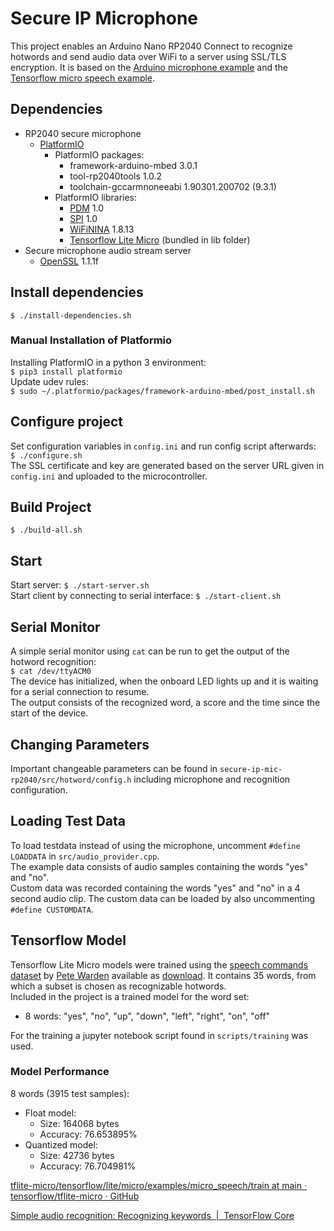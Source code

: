 # Secure IP Microphone

This project enables an Arduino Nano RP2040 Connect to recognize hotwords and send audio data over WiFi to a server using SSL/TLS encryption. 
It is based on the [Arduino microphone example](https://docs.arduino.cc/tutorials/nano-rp2040-connect/rp2040-microphone-basics) and the [Tensorflow micro speech example](https://github.com/tensorflow/tflite-micro/tree/main/tensorflow/lite/micro/examples/micro_speech).

## Dependencies

- RP2040 secure microphone  
  - [PlatformIO](https://platformio.org) 
    - PlatformIO packages:  
      - framework-arduino-mbed 3.0.1   
      - tool-rp2040tools 1.0.2   
      - toolchain-gccarmnoneeabi 1.90301.200702 (9.3.1)  
    - PlatformIO libraries:  
      - [PDM](https://docs.arduino.cc/learn/built-in-libraries/pdm) 1.0
      - [SPI](https://www.arduino.cc/reference/en/language/functions/communication/spi) 1.0
      - [WiFiNINA](https://github.com/arduino-libraries/WiFiNINA) 1.8.13
      - [Tensorflow Lite Micro](https://github.com/tensorflow/tflite-micro) (bundled in lib folder)  
- Secure microphone audio stream server  
  - [OpenSSL](https://www.openssl.org) 1.1.1f  

## Install dependencies

`$ ./install-dependencies.sh`

### Manual Installation of Platformio

Installing PlatformIO in a python 3 environment:  
`$ pip3 install platformio`  
Update udev rules:  
`$ sudo ~/.platformio/packages/framework-arduino-mbed/post_install.sh`  

## Configure project

Set configuration variables in `config.ini` and run config script afterwards:  
`$ ./configure.sh`  
The SSL certificate and key are generated based on the server URL given in `config.ini` and uploaded to the microcontroller. 

## Build Project

`$ ./build-all.sh`

## Start

Start server: `$ ./start-server.sh`  
Start client by connecting to serial interface: `$ ./start-client.sh`

## Serial Monitor

A simple serial monitor using `cat` can be run to get the output of the hotword recognition:  
`$ cat /dev/ttyACM0`  
The device has initialized, when the onboard LED lights up and it is waiting for a serial connection to resume.  
The output consists of the recognized word, a score and the time since the start of the device.  

## Changing Parameters

Important changeable parameters can be found in `secure-ip-mic-rp2040/src/hotword/config.h` including microphone and recognition configuration.

## Loading Test Data

To load testdata instead of using the microphone, uncomment `#define LOADDATA` in `src/audio_provider.cpp`.  
The example data consists of audio samples containing the words "yes" and "no".  
Custom data was recorded containing the words "yes" and "no" in a 4 second audio clip. The custom data can be loaded by also uncommenting `#define CUSTOMDATA`.

## Tensorflow Model

Tensorflow Lite Micro models were trained using the [speech commands dataset](https://www.tensorflow.org/datasets/catalog/speech_commands) by [Pete Warden](https://arxiv.org/abs/1804.03209) available as [download](http://download.tensorflow.org/data/speech_commands_v0.02.tar.gz). It contains 35 words, from which a subset is chosen as recognizable hotwords.  
Included in the project is a trained model for the word set:  

- 8 words: "yes", "no", "up", "down", "left", "right", "on", "off"  

For the training a jupyter notebook script found in `scripts/training` was used.

### Model Performance

8 words (3915 test samples):  

- Float model:  
  - Size: 164068 bytes  
  - Accuracy: 76.653895%  
- Quantized model:  
  - Size: 42736 bytes  
  - Accuracy: 76.704981%

[tflite-micro/tensorflow/lite/micro/examples/micro_speech/train at main · tensorflow/tflite-micro · GitHub](https://github.com/tensorflow/tflite-micro/tree/main/tensorflow/lite/micro/examples/micro_speech/train)

[Simple audio recognition: Recognizing keywords &nbsp;|&nbsp; TensorFlow Core](https://www.tensorflow.org/tutorials/audio/simple_audio)
